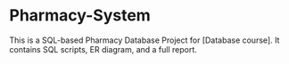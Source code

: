 # Pharmacy-System
This is a SQL-based Pharmacy Database Project for [Database course]. It contains SQL scripts, ER diagram, and a full report.
